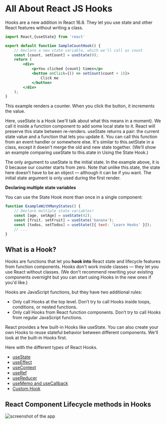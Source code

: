 # All About React JS Hooks

Hooks are a new addition in React 16.8. They let you use state and other React features without writing a class.

```jsx
import React,{useState} from 'react'

export default function SampleCountHook() {
    // Declare a new state variable, which we'll call as count
    const [count, setCount] = useState(0);
    return (
        <div>
            <p>You clicked {count} times</p>
            <button onClick={() => setCount(count + 1)}>
                Click me
            </button>
        </div>
    );
}

```

This example renders a counter. When you click the button, it increments the value.

Here, useState is a Hook (we'll talk about what this means in a moment). We call it inside a function component to add some local state to it. React will preserve this state between re-renders. useState returns a pair: the current state value and a function that lets you update it. You can call this function from an event handler or somewhere else. It's similar to this.setState in a class, except it doesn't merge the old and new state together. (We’ll show an example comparing useState to this.state in Using the State Hook.)

The only argument to useState is the initial state. In the example above, it is 0 because our counter starts from zero. Note that unlike this.state, the state here doesn’t have to be an object — although it can be if you want. The initial state argument is only used during the first render.

**Declaring multiple state variables**

You can use the State Hook more than once in a single component:

```jsx
function ExampleWithManyStates() {
    // Declare multiple state variables!
    const [age, setAge] = useState(42);
    const [fruit, setFruit] = useState('banana');
    const [todos, setTodos] = useState([{ text: 'Learn Hooks' }]);
    // ...
}

```
## What is a Hook?

Hooks are functions that let you **hook into** React state and lifecycle features from function components. Hooks don't work inside classes — they let you use React without classes. (We don't recommend rewriting your existing components overnight but you can start using Hooks in the new ones if you'd like.)

Hooks are JavaScript functions, but they have two additional rules:

- Only call Hooks at the top level. Don’t try to call Hooks inside loops, conditions, or nested functions.
- Only call Hooks from React function components. Don’t try to call Hooks from regular JavaScript functions.

React provides a few built-in Hooks like useState. You can also create your own Hooks to reuse stateful behavior between different components. We'll look at the built-in Hooks first.

Here with the different types of React Hooks.

- [useState](https://praveenorugantitech.github.io/praveenorugantitech-reactjs/7_Hooks/1_useState)
- [useEffect](https://praveenorugantitech.github.io/praveenorugantitech-reactjs/7_Hooks/2_useEffect)
- [useContext](https://praveenorugantitech.github.io/praveenorugantitech-reactjs/7_Hooks/3_useContext)
- [useRef](https://praveenorugantitech.github.io/praveenorugantitech-reactjs/7_Hooks/4_useRef)
- [useReducer](https://praveenorugantitech.github.io/praveenorugantitech-reactjs/7_Hooks/5_useReducer)
- [useMemo and useCallback](https://praveenorugantitech.github.io/praveenorugantitech-reactjs/7_Hooks/6_useMemo_useCallback)
- [Custom Hook](https://praveenorugantitech.github.io/praveenorugantitech-reactjs/7_Hooks/7_Custom_Hook)

## React Component Lifecycle methods in Hooks

![screenshot of the app](https://raw.githubusercontent.com/praveenorugantitech/praveenorugantitech-reactjs/master/7_Hooks/images/lifecycle.jpg)


<script data-name="BMC-Widget" src="https://cdnjs.buymeacoffee.com/1.0.0/widget.prod.min.js" data-id="praveenoruganti" data-description="Support me on Buy me a coffee!" data-message="Thank you for visiting. You can now buy me a coffee!" data-color="#5F7FFF" data-position="Right" data-x_margin="18" data-y_margin="18"></script>



